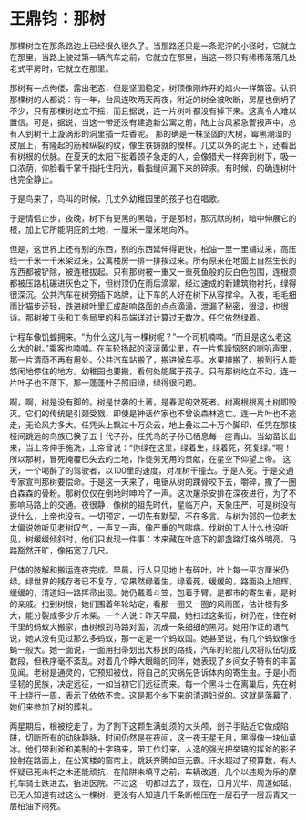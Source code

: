 # 王鼎钧：那树

<link href="../../../css/style.css" rel="stylesheet" type="text/css" />

<div class="p">

那棵树立在那条路边上已经很久很久了。当那路还只是一条泥泞的小径时，它就立在那里，当路上驶过第一辆汽车之前，它就立在那里，当这一带只有稀稀落落几处老式平房时，它就立在那里。

那树有一点佝偻，露出老态，但是坚固稳定，树顶像刚炸开的焰火一样繁密。认识那棵树的人都说：有一年，台风连吹两天两夜，附近的树全被吹断，房屋也倒坍了不少，只有那棵树屹立不摇，而且据说，连一片树叶都没有掉下来。这真令人难以置信。可是，据说，当这一带还没有建造新公寓之前，陆上台风紧急警报声中，总有人到树干上漩涡形的洞里插一炷香呢。
那的确是一株坚固的大树，霉黑潮湿的皮层上，有隆起的筋和纵裂的纹，像生铁铸就的模样。几丈以外的泥土下，还看出有树根的伏脉。在夏天的太阳下挺着颈子急走的人，会像猎犬一样奔到树下，吸一口浓荫，仰脸看千掌千指托住阳光，看指缝间漏下来的碎汞。有时候，的确连树叶也完全静止。

于是鸟来了，鸟叫的时候，几丈外幼稚园里的孩子也在唱歌。

于是情侣止步，夜晚，树下有更黑的黑暗，于是那树，那沉默的树，暗中伸展它的根，加上它所能阴庇的土地，一厘米一厘米地向外。

但是，这世界上还有别的东西，别的东西延伸得更快，柏油一里一里铺过来，高压线一千米一千米架过来，公寓楼房一排一排挨过来。所有原来在地面上自然生长的东西都被铲除，被连根拔起。只有那树被一重又一重死鱼般的灰白色包围，连根须都被压路机碾进灰色之下，但树顶仍在雨后滴翠，经过速成的新建筑物衬托，绿得很深沉。公共汽车在树旁插下站牌，让下车的人好在树下从容撑伞。入夜，毛毛细雨比猫步还轻，跌进树叶里汇成敲响路面的点点滴滴，泄漏了秘密，很湿，也很诗。那树被工头和工务局里的科员端详过计算过无数次，任它依然绿着。

计程车像饥蝗拥来。“为什么这儿有一棵树呢？”一个司机喃喃。“而且是这么老这么大的树。”乘客也喃喃。在车轮扬起的滚滚黄尘里，在一片焦躁恼怒的喇叭声里，那一片清荫不再有用处。公共汽车站搬了，搬进候车亭。水果摊搬了，搬到行人能悠闲地停住的地方。幼稚园也要搬，看何处能属于孩子。只有那树屹立不动，连一片叶子也不落下。那一蓬蓬叶子照旧绿，绿得很问题。

啊，啊，树是没有脚的。树是世袭的土著，是春泥的效死者。树离根根离土树即毁灭。它们的传统是引颈受戮，即使是神话作家也不曾说森林逃亡。连一片叶也不逃走，无论风力多大。任凭头上飘过十万朵云，地上叠过二十万个脚印，任凭在那枝桠间跳远的鸟族已换了五十代子孙，任凭鸟的子孙已栖息每一座青山。当幼苗长出来，当上帝伸手施洗，上帝曾说：“你绿在这里，绿着生，绿着死，死复绿。”啊！所以那树，冒死掩覆已失去的土地，作徒劳无用的贡献，在星空下仰望上帝。
这天，一个喝醉了的驾驶者，以100里的速度，对准树干撞去。于是人死。于是交通专家宣判那树要偿命。于是这一天来了，电锯从树的踝骨咬下去，嚼碎，撒了一圈白森森的骨粉。那树仅仅在倒地时呻吟了一声。这次屠杀安排在深夜进行，为了不影响马路上的交通。夜很静，像树的祖先时代，星临万户，天象庄严，可是树没有说什么，上帝也没有。一切预定，一切先有默契，不在多言。与树为邻的一位老太太偏说她听见老树叹气，一声又一声，像严重的气喘病。伐树的工人什么也没听见，树缓缓倾斜时，他们只发现一件事：本来藏在叶底下的那盏路灯格外明亮，马路豁然开旷，像拓宽了几尺。

尸体的肢解和搬运连夜完成。早晨，行人只见地上有碎叶，叶上每一平方厘米仍绿。绿世界的残存者已不复存，它果然绿着生，绿着死，缓缓的，路面染上旭辉，缓缓的，清道妇一路挥帚出现。她仍戴着斗笠，包着手臂，是都市的寄生者，是树的亲戚。扫到树根，她们围着年轮站定，看那一圈又一圈的风雨图，估计根有多大，能分裂成多少斤木柴。一个人说：昨天早晨，她扫过这条街，树仍在，住在树干里的蚂蚁大搬家，由树根到马路对面，流成一条细细的黑河。她用作证的语气说，她从没有见过那么多蚂蚁，那一定是一个蚂蚁国。她甚至说，有几个蚂蚁像苍蝇一般大。她一面说，一面用扫帚划出大移民的路线，汽车的轮胎几次将队伍切成数段，但秩序毫不紊乱。对着几个睁大眼睛的同伴，她表现了乡间女子特有的丰富见闻。老树是通灵的，它预知被伐，将自己的灾祸先告诉体内的寄生虫。于是小而坚韧的民族，决定远征，一如当初它们远征而来。每一个黑斗士在离巢后，先在树干上绕行一周，表示了依依不舍。这是那个乡下来的清道妇说的。这就是落幕了，她们来参加了树的葬礼。

两星期后，根被挖走了，为了割下这颗生满虬须的大头颅，刽子手贴近它做成陷阱，切断所有的动脉静脉，时间仍然是在夜间，这一夜无星无月，黑得像一块仙草冰。他们带利斧和美制的十字镐来，带工作灯来，人造的强光把举镐的挥斧的影子投射在路面上，在公寓楼的窗帘上，跳跃奔腾如巨无霸。汗水超过了预算数，有人怀疑已死未朽之木还能顽抗，在陷阱未填平之前，车辆改道，几个以违规为乐的摩托车骑士跌进去，抬进医院。不过这一切都过去了，现在，日月光华，周道如砥，已无人知道有过这么一棵树，更没有人知道几千条断根压在一层石子一层沥青又一层柏油下闷死。